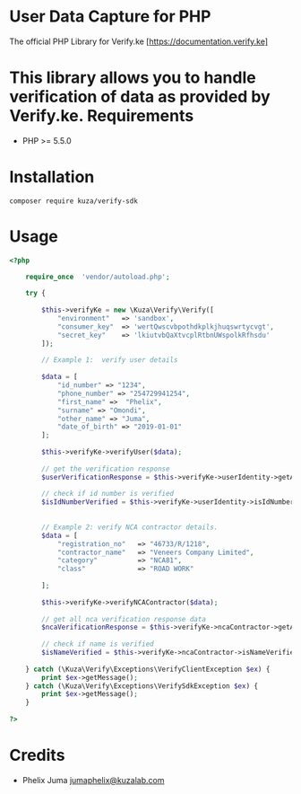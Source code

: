 User Data Capture for PHP
=========================

The official PHP Library for Verify.ke [https://documentation.verify.ke]

This library allows you to handle verification of data as provided by Verify.ke.
Requirements
============

* PHP >= 5.5.0

Installation
============

    composer require kuza/verify-sdk

Usage
=====


```php
<?php

    require_once  'vendor/autoload.php';
    
    try {
    
        $this->verifyKe = new \Kuza\Verify\Verify([
            "environment"   => 'sandbox',
            "consumer_key"  => 'wertQwscvbpothdkplkjhuqswrtycvgt',
            "secret_key"    => 'lkiutvbQaXtvcplRtbnUWspolkRfhsdu'
        ]);
    
        // Example 1:  verify user details
    
        $data = [
            "id_number" => "1234",
            "phone_number" => "254729941254",
            "first_name" =>  "Phelix",
            "surname" => "Omondi",
            "other_name" => "Juma",
            "date_of_birth" => "2019-01-01"
        ];
    
        $this->verifyKe->verifyUser($data);
    
        // get the verification response
        $userVerificationResponse = $this->verifyKe->userIdentity->getAll();
    
        // check if id number is verified
        $isIdNumberVerified = $this->verifyKe->userIdentity->isIdNumberVerified();
    
    
        // Example 2: verify NCA contractor details.
        $data = [
            "registration_no"   => "46733/R/1218",
            "contractor_name"   => "Veneers Company Limited",
            "category"          => "NCA81",
            "class"             => "ROAD WORK"
    
        ];
    
        $this->verifyKe->verifyNCAContractor($data);
    
        // get all nca verification response data
        $ncaVerificationResponse = $this->verifyKe->ncaContractor->getAll();
    
        // check if name is verified
        $isNameVerified = $this->verifyKe->ncaContractor->isNameVerified();
    
    } catch (\Kuza\Verify\Exceptions\VerifyClientException $ex) {
        print $ex->getMessage();
    } catch (\Kuza\Verify\Exceptions\VerifySdkException $ex) {
        print $ex->getMessage();
    }
    
?>
```
    

Credits
=======

* Phelix Juma <jumaphelix@kuzalab.com>

